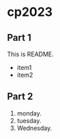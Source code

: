 # cp2023

## Part 1
This is README.
 - item1
 - item2

## Part 2
 1. monday.
 1. tuesday.
 1. Wednesday.
